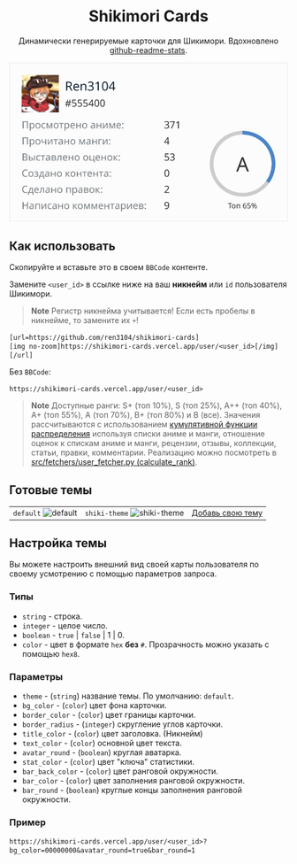 <div align="center">
    <h1>Shikimori Cards</h1>
    <p>Динамически генерируемые карточки для Шикимори. Вдохновлено <a href="https://github.com/anuraghazra/github-readme-stats">github-readme-stats</a>.</p>
</div>

<img src="assets/user_card_555400.svg" alt="User card example">

## Как использовать
Скопируйте и вставьте это в своем `BBCode` контенте.

Замените `<user_id>` в ссылке ниже на ваш **никнейм** или `id` пользователя Шикимори.

> **Note**
> Регистр никнейма учитывается! Если есть пробелы в никнейме, то замените их `+`!

```
[url=https://github.com/ren3104/shikimori-cards]
[img no-zoom]https://shikimori-cards.vercel.app/user/<user_id>[/img]
[/url]
```

Без `BBCode`:

```
https://shikimori-cards.vercel.app/user/<user_id>
```

> **Note**
> Доступные ранги: S+ (топ 10%), S (топ 25%), A++ (топ 40%), A+ (топ 55%), A (топ 70%), B+ (топ 80%) и B (все).  Значения рассчитываются с использованием [кумулятивной функции распределения](https://ru.wikipedia.org/wiki/%D0%A4%D1%83%D0%BD%D0%BA%D1%86%D0%B8%D1%8F_%D1%80%D0%B0%D1%81%D0%BF%D1%80%D0%B5%D0%B4%D0%B5%D0%BB%D0%B5%D0%BD%D0%B8%D1%8F) используя списки аниме и манги, отношение оценок к спискам аниме и манги, рецензии, отзывы, коллекции, статьи, правки, комментарии. Реализацию можно посмотреть в [src/fetchers/user_fetcher.py (calculate_rank)](src/fetchers/user_fetcher.py).

## Готовые темы
| | | |
| :--: | :--: | :--: |
| `default` ![default][default] | `shiki-theme` ![shiki-theme][shiki-theme] | [Добавь свою тему][add-theme] |

[default]: https://shikimori-cards.vercel.app/user/555400?theme=default
[shiki-theme]: https://shikimori-cards.vercel.app/user/555400?theme=shiki-theme

[add-theme]: https://github.com/ren3104/shikimori-cards/blob/master/src/themes.py

## Настройка темы
Вы можете настроить внешний вид своей карты пользователя по своему усмотрению с помощью параметров запроса.

### Типы
- `string` - строка.
- `integer` - целое число.
- `boolean` - `true` | `false` | 1 | 0.
- `color` - цвет в формате `hex` **без** `#`. Прозрачность можно указать с помощью `hex8`.

### Параметры
- `theme` - (`string`) название темы. По умолчанию: `default`.
- `bg_color` - (`color`) цвет фона карточки.
- `border_color` - (`color`) цвет границы карточки.
- `border_radius` - (`integer`) скругление углов карточки.
- `title_color` - (`color`) цвет заголовка. (Никнейм)
- `text_color` - (`color`) основной цвет текста.
- `avatar_round` - (`boolean`) круглая аватарка.
- `stat_color` - (`color`) цвет "ключа" статистики.
- `bar_back_color` - (`color`) цвет ранговой окружности.
- `bar_color` - (`color`) цвет заполнения ранговой окружности.
- `bar_round` - (`boolean`) круглые концы заполнения ранговой окружности.

### Пример
```
https://shikimori-cards.vercel.app/user/<user_id>?bg_color=00000000&avatar_round=true&bar_round=1
```